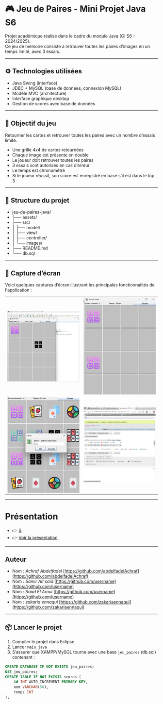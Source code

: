 # 🎮 Jeu de Paires - Mini Projet Java S6

Projet académique réalisé dans le cadre du module Java (GI S6 - 2024/2025).  
Ce jeu de mémoire consiste à retrouver toutes les paires d'images en un temps limité, avec 3 essais.

---

## ⚙️ Technologies utilisées

- Java Swing (interface)
- JDBC + MySQL (base de données, connexion MySQL)
- Modèle MVC (architecture)
- Interface graphique desktop
- Gestion de scores avec base de données

---

## 🧠 Objectif du jeu

Retourner les cartes et retrouver toutes les paires avec un nombre d’essais limité.
- Une grille 4x4 de cartes retournées
- Chaque image est présente en double
- Le joueur doit retrouver toutes les paires
- 3 essais sont autorisés en cas d’erreur
- Le temps est chronométré
- Si le joueur réussit, son score est enregistré en base s’il est dans le top 3

---

## 📁 Structure du projet

- jeu-de-paires-java/
- ├── assets/
- ├── src/
- │ ├── model/
- │ ├── view/
- │ ├── controller/
- │ └── images/
- ├── README.md
- └── db.sql

---

## 📸 Capture d’écran

Voici quelques captures d’écran illustrant les principales fonctionnalités de l'application :

<table>
  <tr>
    <td><img src="assets/img1.png" alt="Capture 1" width="300"/></td>
    <td><img src="assets/img2.png" alt="Capture 2" width="300"/></td>
  </tr>
  <tr>
    <td><img src="assets/img3.png" alt="Capture 3" width="300"/></td>
    <td><img src="assets/img4.png" alt="Capture 4" width="300"/></td>
  </tr>
</table>

---

# Présentation
- 👉 [S](https://jeudepaires.my.canva.site/)
- 👉 [Voir la présentation](https://www.canva.com/design/DAGnEi5glsM/s88q1SNn6aB5TgVOD6Q9UA/edit?utm_content=DAGnEi5glsM&utm_campaign=designshare&utm_medium=link2&utm_source=sharebutton)

---

## Auteur

- Nom : *Achraf Abdelfadel* [https://github.com/abdelfadelAchraf](https://github.com/abdelfadelAchraf)
- Nom : *Samir Ait said* [https://github.com/username](https://github.com/username)
- Nom : *Saad El Aroui* [https://github.com/username](https://github.com/username)
- Nom : *zakaria ennaqui* [https://github.com/zakariaennaqui](https://github.com/zakariaennaqui)

---

## 📦 Lancer le projet

1. Compiler le projet dans Eclipse
2. Lancer `Main.java`
3. S’assurer que XAMPP/MySQL tourne avec une base `jeu_paires` (db.sql) contenant :

```sql
CREATE DATABASE IF NOT EXISTS jeu_paires;
USE jeu_paires;
CREATE TABLE IF NOT EXISTS scores (
    id INT AUTO_INCREMENT PRIMARY KEY,
    nom VARCHAR(50),
    temps INT
);

